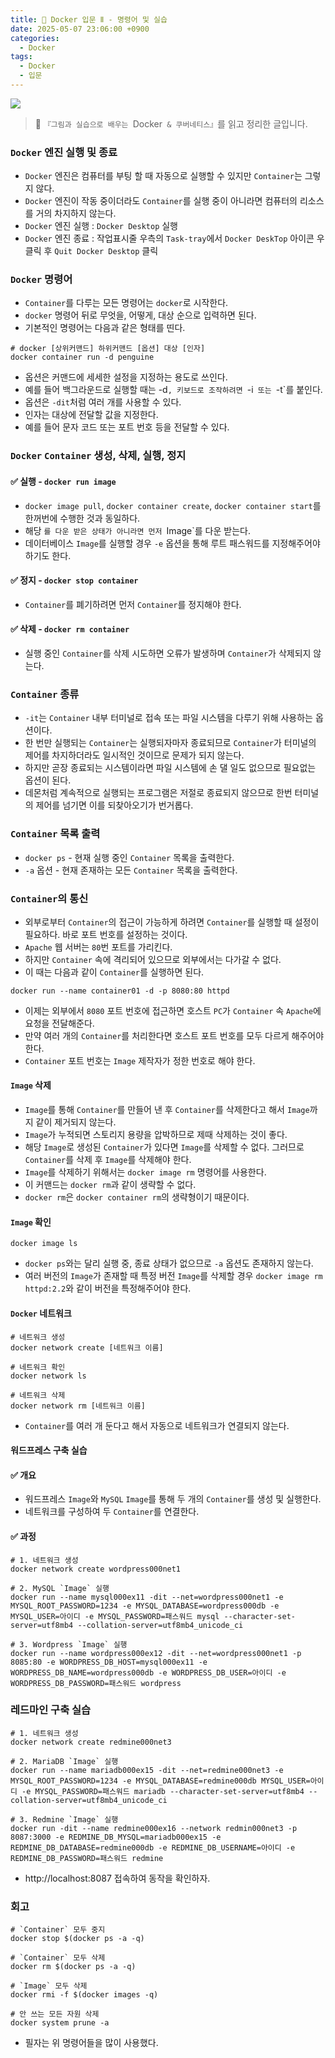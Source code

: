 ```yaml
---
title: 🐋 Docker 입문 Ⅱ - 명령어 및 실습
date: 2025-05-07 23:06:00 +0900
categories:
  - Docker
tags:
  - Docker
  - 입문
---
```


![](/assets/image/Pasted%20image%2020250529002434.png)
> 📘 `『그림과 실습으로 배우는 `Docker` & 쿠버네티스』`를 읽고 정리한 글입니다.

### `Docker` 엔진 실행 및 종료
- `Docker` 엔진은 컴퓨터를 부팅 할 때 자동으로 실행할 수 있지만 `Container`는 그렇지 않다.
- `Docker` 엔진이 작동 중이더라도 `Container`를 실행 중이 아니라면 컴퓨터의 리소스를 거의 차지하지 않는다.
- `Docker` 엔진 실행 : `Docker Desktop` 실행
- `Docker` 엔진 종료 : 작업표시줄 우측의 `Task-tray`에서 `Docker DeskTop` 아이콘 우클릭 후 
`Quit Docker Desktop` 클릭


### `Docker` 명령어
- `Container`를 다루는 모든 명령어는 `docker`로 시작한다.
- `docker` 명령어 뒤로 무엇을, 어떻게, 대상 순으로 입력하면 된다.
- 기본적인 명령어는 다음과 같은 형태를 띤다.

```
# docker [상위커맨드] 하위커맨드 [옵션] 대상 [인자]
docker container run -d penguine
```
- 옵션은 커맨드에 세세한 설정을 지정하는 용도로 쓰인다. 
- 예를 들어 백그라운드로 실행할 때는 -d`, 키보드로 조작하려면 `-i` 또는 `-t`를 붙인다. 
- 옵션은 `-dit`처럼 여러 개를 사용할 수 있다.
- 인자는 대상에 전달할 값을 지정한다. 
- 예를 들어 문자 코드 또는 포트 번호 등을 전달할 수 있다.


### `Docker` `Container` 생성, 삭제, 실행, 정지
#### ✅ 실행 - `docker run image`

- `docker image pull`, `docker container create`, `docker container start`를 한꺼번에 수행한 것과 동일하다.
- 해당 `를 다운 받은 상태가 아니라면 먼저 `Image`를 다운 받는다.
- 데이터베이스 `Image`를 실행할 경우 `-e` 옵션을 통해 루트 패스워드를 지정해주어야 하기도 한다.

#### ✅ 정지 - `docker stop container`
- `Container`를 폐기하려면 먼저 `Container`를 정지해야 한다.

#### ✅ 삭제 - `docker rm container`
- 실행 중인 `Container`를 삭제 시도하면 오류가 발생하며 `Container`가 삭제되지 않는다.


### `Container` 종류
- `-it`는 `Container` 내부 터미널로 접속 또는 파일 시스템을 다루기 위해 사용하는 옵션이다.
- 한 번만 실행되는 `Container`는 실행되자마자 종료되므로 `Container`가 터미널의 제어를 차지하더라도 일시적인 것이므로 문제가 되지 않는다. 
- 하지만 곧장 종료되는 시스템이라면 파일 시스템에 손 댈 일도 없으므로 필요없는 옵션이 된다.
- 데몬처럼 계속적으로 실행되는 프로그램은 저절로 종료되지 않으므로 한번 터미널의 제어를 넘기면 이를 되찾아오기가 번거롭다.


### `Container` 목록 출력
- `docker ps` - 현재 실행 중인 `Container` 목록을 출력한다.
- `-a` 옵션 - 현재 존재하는 모든 `Container` 목록을 출력한다.


### `Container`의 통신
- 외부로부터 `Container`의 접근이 가능하게 하려면 `Container`를 실행할 때 설정이 필요하다. 바로 포트 번호를 설정하는 것이다.
- `Apache` 웹 서버는 `80`번 포트를 가리킨다. 
- 하지만 `Container` 속에 격리되어 있으므로 외부에서는 다가갈 수 없다.
- 이 때는 다음과 같이 `Container`를 실행하면 된다.

```
docker run --name container01 -d -p 8080:80 httpd
```
- 이제는 외부에서 `8080` 포트 번호에 접근하면 호스트 `PC`가 `Container` 속 `Apache`에 요청을 전달해준다.
- 만약 여러 개의 `Container`를 처리한다면 호스트 포트 번호를 모두 다르게 해주어야 한다.
- `Container` 포트 번호는 `Image` 제작자가 정한 번호로 해야 한다.


#### `Image` 삭제
- `Image`를 통해 `Container`를 만들어 낸 후 `Container`를 삭제한다고 해서 `Image`까지 같이 제거되지 않는다.
- `Image`가 누적되면 스토리지 용량을 압박하므로 제때 삭제하는 것이 좋다.
- 해당 `Image`로 생성된 `Container`가 있다면 `Image`를 삭제할 수 없다. 그러므로 `Container`를 삭제 후 `Image`를 삭제해야 한다.
- `Image`를 삭제하기 위해서는 `docker image rm` 명령어를 사용한다.
- 이 커맨드는 `docker rm`과 같이 생략할 수 없다.
- `docker rm`은 `docker container rm`의 생략형이기 때문이다.


#### `Image` 확인
```
docker image ls
```
- `docker ps`와는 달리 실행 중, 종료 상태가 없으므로 `-a` 옵션도 존재하지 않는다.
- 여러 버전의 `Image`가 존재할 때 특정 버전 `Image`를 삭제할 경우 `docker image rm httpd:2.2`와 같이 버전을 특정해주어야 한다.


#### `Docker` 네트워크
```
# 네트워크 생성
docker network create [네트워크 이름]

# 네트워크 확인
docker network ls

# 네트워크 삭제
docker network rm [네트워크 이름]
```
- `Container`를 여러 개 둔다고 해서 자동으로 네트워크가 연결되지 않는다.


#### 워드프레스 구축 실습
#### ✅ 개요
- 워드프레스 `Image`와 `MySQL` `Image`를 통해 두 개의 `Container`를 생성 및 실행한다.
- 네트워크를 구성하여 두 `Container`를 연결한다.

#### ✅ 과정
```
# 1. 네트워크 생성
docker network create wordpress000net1

# 2. MySQL `Image` 실행
docker run --name mysql000ex11 -dit --net=wordpress000net1 -e MYSQL_ROOT_PASSWORD=1234 -e MYSQL_DATABASE=wordpress000db -e MYSQL_USER=아이디 -e MYSQL_PASSWORD=패스워드 mysql --character-set-server=utf8mb4 --collation-server=utf8mb4_unicode_ci

# 3. Wordpress `Image` 실행
docker run --name wordpress000ex12 -dit --net=wordpress000net1 -p 8085:80 -e WORDPRESS_DB_HOST=mysql000ex11 -e WORDPRESS_DB_NAME=wordpress000db -e WORDPRESS_DB_USER=아이디 -e WORDPRESS_DB_PASSWORD=패스워드 wordpress
```


### 레드마인 구축 실습
```
# 1. 네트워크 생성
docker network create redmine000net3

# 2. MariaDB `Image` 실행
docker run --name mariadb000ex15 -dit --net=redmine000net3 -e MYSQL_ROOT_PASSWORD=1234 -e MYSQL_DATABASE=redmine000db MYSQL_USER=아이디 -e MYSQL_PASSWORD=패스워드 mariadb --character-set-server=utf8mb4 --collation-server=utf8mb4_unicode_ci

# 3. Redmine `Image` 실행
docker run -dit --name redmine000ex16 --network redmin000net3 -p 8087:3000 -e REDMINE_DB_MYSQL=mariadb000ex15 -e REDMINE_DB_DATABASE=redmine000db -e REDMINE_DB_USERNAME=아이디 -e REDMINE_DB_PASSWORD=패스워드 redmine
```
- http://localhost:8087 접속하여 동작을 확인하자.

 
### 회고
```
# `Container` 모두 중지
docker stop $(docker ps -a -q)

# `Container` 모두 삭제
docker rm $(docker ps -a -q)

# `Image` 모두 삭제
docker rmi -f $(docker images -q)

# 안 쓰는 모든 자원 삭제
docker system prune -a
```
- 필자는 위 명령어들을 많이 사용했다.  

